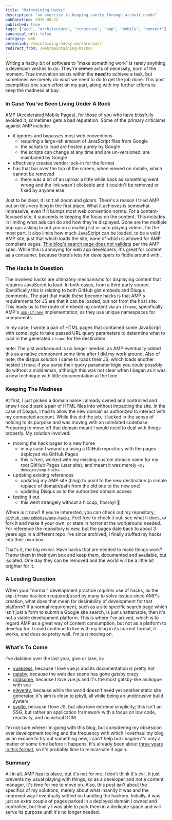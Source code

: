 ```yaml
---
title: "Maintaining Hacks"
description: "an exercise in keeping sanity through archaic needs"
pubDatetime: 2019-08-22
published: true
tags: ["web", "architecture", "structure", "amp", "mobile", "content"]
canonical_url: false
category: web
permalink: /maintaining-hacky-workarounds/
redirect_from: /web/maintaining-hacks/
---
```


Writing a hacky bit of software to "make something work" is rarely anything a developer wishes to do. They're ~~crimes~~ acts of necessity, born of the moment. True innovation exists within the **need** to achieve a task, but sometimes we merely do what we need to do to get the job done. This post exemplifies one such effort on my part, along with my further efforts to keep the madness at bay.

### In Case You've Been Living Under A Rock

[AMP][amp-url] (Accelerated Mobile Pages), for those of you who have blissfully avoided it, sometimes gets a bad reputation. Some of the primary criticisms against AMP include:

- it ignores and bypasses most web conventions
  - requiring a large-ish amount of JavaScript files from Google
  - the scripts to load are hosted purely by Google
  - the scripts can change at any time and are un-versioned, are maintained by Google
- effectively creates vendor lock-in for the format
- has that bar over the top of the screen, when viewed on mobile, which cannot be removed
  - there was a bit of an uproar a little while back as something went wrong and the link wasn't clickable and it couldn't be removed or fixed by anyone else

Just to be clear, it isn't all doom and gloom. There's a reason I tried AMP out on this very blog in the first place. What it achieves is somewhat impressive, even if it bumps most web convention norms. For a content-focused site, it succeeds in keeping the focus on the content. This includes in limiting what ads can do and how they're displayed. Gone are the multiple pop ups asking to put you on a mailing list or auto playing videos, for the most part. It also limits how much JavaScript can be loaded, to be a valid AMP site; just that which loads the site, none of which is allowed for AMP compliant pages. [This blog's search page does not validate][search-pg-validation] per the AMP spec. While this is annoying for web app developers, it's great for content as a consumer, because there's less for developers to fiddle around with.

### The Hacks In Question

The involved hacks are ultimately mechanisms for displaying content that requires JavaScript to load. In both cases, from a third party source. Specifically this is relating to both GitHub gist embeds and Disqus comments. The part that made these become hacks is that AMP's requirements for JS are that it can be loaded, but not from the host site. This leads us to the route of embedding content via an `iframe`; specifically AMP's [`amp-iframe`][amp-iframe-docs] implementation, as they use unique namespaces for components.

In my case, I wrote a pair of HTML pages that contained some JavaScript with some logic to take passed URL query parameters to determine what to load in the generated `iframe` for the destination

note: The gist workaround is no longer needed, as AMP eventually added this as a native component some time after I did my work around. Also of note, the disqus solution I came to loads their JS, which loads another nested `iframe`; if you parse their query parameter logic you could possibly do without a middleman, although this was not clear when I began as it was a new technique with little documentation at the time.

### Keeping The Madness

At first, I just picked a domain name I already owned and controlled and knew I could park a pair of HTML files into without impacting the site. In the case of Disqus, I had to allow the new domain as authorized to interact with my connected account. While this did the job, it lacked in the sense of holding to its purpose and was moving with an unrelated codebase. Preparing to move off that domain meant I would need to deal with things properly. My solution involved:

- moving the hack pages to a new home
  - in my case I wound up using a GitHub repository with the pages deployed via GitHub Pages
  - this is free, worked with my existing custom domain name for my root GitHub Pages (user site), and meant it was merely `<my domain>/amp-hacks`
- updating existing references
  - updating my AMP site (blog) to point to the new destination (a simple replace of domain/path from the old one to the new one)
  - updating Disqus as to the authorized domain access
- testing it out
  - this went strangely without a hiccup, hooray! 🎉

Where is it now? If you're interested, you can check out my repository, [`github.com/edm00se/amp-hacks`][gh-amp-hacks-repo]. Feel free to check it out, see what it does, or fork it and make it your own; or stare in horror at the workaround needed. For reference the repository is new, but the pages date back to about 3 years ago in a different repo I've since archived; I finally stuffed my hacks into their own box.

That's it, the big reveal. Have hacks that are needed to make things work? Throw them in their own box and keep them, documented and available, but isolated. One day they can be removed and the world will be a little bit brighter for it.

<!--
[![GitHub stars](https://img.shields.io/github/stars/edm00se/amp-hacks?style=social){.skinny}](https://github.com/edm00se/amp-hacks) [![GitHub forks](https://img.shields.io/github/forks/edm00se/amp-hacks?label=Fork&style=social){.skinny}](https://github.com/edm00se/amp-hacks)
-->

### A Leading Question

When your "normal" development practice _requires_ use of hacks, as the `amp-iframe` has been required/used by many to solve issues since AMP's creation, what does that mean for desirability of development for that platform? If a normal requirement, such as a site specific search page which isn't just a form to submit a Google site search, is just unattainable, then it's not a viable development platform. This is where I've arrived, which is to regard AMP as a great way of content consumption, but not as a platform to develop for. I could continue to live with my blog in its current format, it works, and does so pretty well. I'm just moving on.

### What's To Come

I've dabbled over the last year, give or take, in:

- [vuepress][vuepress], because I love vue.js and its documentation is pretty hot
- [gatsby][gatsby], because the web dev scene has gone gatsby crazy
- [gridsome][gridsome], because I love vue.js and it's the most gatsby-like analogue with vue
- [eleventy][eleventy], because while the world doesn't need yet another static site generator, it's aim is close to jekyll, all while being an unobtrusive build system
- [svelte][svelte], because I love JS, but also love extreme simplicity; this isn't an SSG, but rather an application framework with a focus on low code, reactivity, and no virtual DOM

I'm not sure where I'm going with this blog, but considering my obsession over development tooling and the frequency with which I overhaul my blog as an excuse to try out something new, I can't help but imagine it's only a matter of some time before it happens. It's already been about [three years in this format][post-reincarnated], so it's probably time to reincarnate it again.

<!-- {% tweetbu "1164279630326636549" %} -->

### Summary

All in all, AMP has its place, but it's not for me. I don't think it's evil, it just prevents my usual playing with things, so as a developer and not a content manager, it's time for me to move on. Also, this post isn't about the specifics of my solutions; merely about what insanity it was and the improved way I eventually settled on handling the hackery. Initially, it was just an extra couple of pages parked in a deployed domain I owned and controlled, but finally I was able to park them in a dedicate space and will serve its purpose until it's no longer needed.

[amp-url]: https://amp.dev/
[search-pg-validation]: https://validator.ampproject.org/#url=https%3A%2F%2Fedm00se.io%2Fsearch%2F
[amp-iframe-docs]: https://amp.dev/documentation/components/amp-iframe/
[gh-amp-hacks-repo]: https://github.com/edm00se/amp-hacks
[vuepress]: https://vuepress.vuejs.org/
[svelte]: https://svelte.dev/
[gatsby]: https://www.gatsbyjs.org/
[gridsome]: https://gridsome.org/
[eleventy]: https://www.11ty.io/
[post-reincarnated]: https://edm00se.io/admin/reincarnation/
